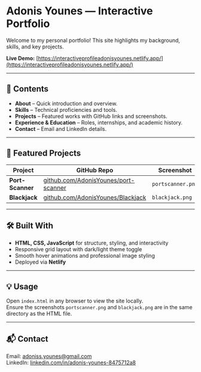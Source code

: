 # Adonis Younes — Interactive Portfolio

Welcome to my personal portfolio! This site highlights my background, skills, and key projects.

**Live Demo:** [https://interactiveprofileadonisyounes.netlify.app/](https://interactiveprofileadonisyounes.netlify.app/)

---

## 📂 Contents
- **About** – Quick introduction and overview.
- **Skills** – Technical proficiencies and tools.
- **Projects** – Featured works with GitHub links and screenshots.
- **Experience & Education** – Roles, internships, and academic history.
- **Contact** – Email and LinkedIn details.

---

## 🚀 Featured Projects

| Project       | GitHub Repo                                             | Screenshot        |
|---------------|---------------------------------------------------------|-------------------|
| **Port-Scanner** | [github.com/AdonisYounes/port-scanner](https://github.com/AdonisYounes/port-scanner) | `portscanner.png` |
| **Blackjack**   | [github.com/AdonisYounes/Blackjack](https://github.com/AdonisYounes/Blackjack)       | `blackjack.png`   |

---

## 🛠️ Built With
- **HTML, CSS, JavaScript** for structure, styling, and interactivity  
- Responsive grid layout with dark/light theme toggle  
- Smooth hover animations and professional image styling  
- Deployed via **Netlify**

---

## 💡 Usage
Open `index.html` in any browser to view the site locally.  
Ensure the screenshots `portscanner.png` and `blackjack.png` are in the same directory as the HTML file.

---

## 📬 Contact
Email: [adoniss.younes@gmail.com](mailto:adoniss.younes@gmail.com)  
LinkedIn: [linkedin.com/in/adonis-younes-8475712a8](https://www.linkedin.com/in/adonis-younes-8475712a8/)
